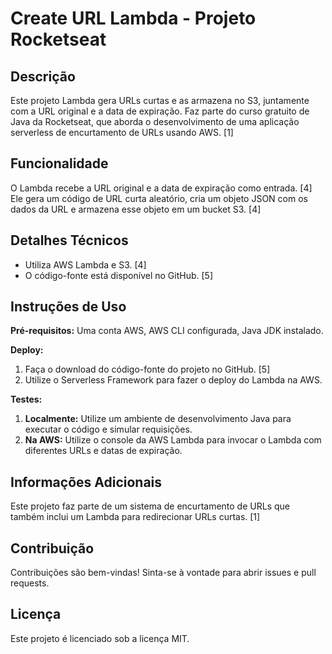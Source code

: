 # Create URL Lambda - Projeto Rocketseat

## Descrição

Este projeto Lambda gera URLs curtas e as armazena no S3, juntamente com a URL original e a data de expiração. Faz parte do curso gratuito de Java da Rocketseat, que aborda o desenvolvimento de uma aplicação serverless de encurtamento de URLs usando AWS. [1]

## Funcionalidade

O Lambda recebe a URL original e a data de expiração como entrada. [4] Ele gera um código de URL curta aleatório, cria um objeto JSON com os dados da URL e armazena esse objeto em um bucket S3. [4]

## Detalhes Técnicos

* Utiliza AWS Lambda e S3. [4]
* O código-fonte está disponível no GitHub. [5]

## Instruções de Uso

**Pré-requisitos:** Uma conta AWS, AWS CLI configurada, Java JDK instalado.

**Deploy:**

1.  Faça o download do código-fonte do projeto no GitHub. [5]
2.  Utilize o Serverless Framework para fazer o deploy do Lambda na AWS.

**Testes:**

1.  **Localmente:** Utilize um ambiente de desenvolvimento Java para executar o código e simular requisições.
2.  **Na AWS:** Utilize o console da AWS Lambda para invocar o Lambda com diferentes URLs e datas de expiração.

## Informações Adicionais

Este projeto faz parte de um sistema de encurtamento de URLs que também inclui um Lambda para redirecionar URLs curtas. [1]

## Contribuição

Contribuições são bem-vindas! Sinta-se à vontade para abrir issues e pull requests.

## Licença

Este projeto é licenciado sob a licença MIT.
